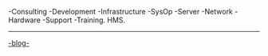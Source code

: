 -Consulting -Development -Infrastructure -SysOp -Server -Network -Hardware -Support -Training.
HMS.

---------------------------------------------------------------------------------------------------------
<a href="http://hectormiguel.github.io/Sys-Blog.md/">-blog-</a>

